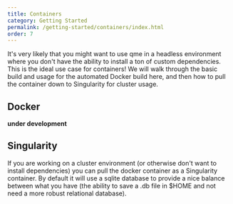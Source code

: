 ```yaml
---
title: Containers
category: Getting Started
permalink: /getting-started/containers/index.html
order: 7
---
```


It's very likely that you might want to use qme in a headless environment
where you don't have the ability to install a ton of custom dependencies.
This is the ideal use case for containers! We will walk through the basic
build and usage for the automated Docker build here, and then how
to pull the container down to Singularity for cluster usage.

## Docker

**under development**

## Singularity

If you are working on a cluster environment (or otherwise don't want to install
dependencies) you can pull the docker container as a Singularity container.
By default it will use a sqlite database to provide a nice balance between
what you have (the ability to save a .db file in $HOME and not need a
 more robust relational database).

